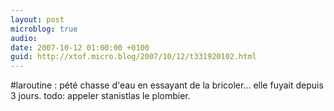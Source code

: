 ```yaml
---
layout: post
microblog: true
audio: 
date: 2007-10-12 01:00:00 +0100
guid: http://xtof.micro.blog/2007/10/12/t331920102.html
---
```

#laroutine : pété chasse d'eau en essayant de la bricoler... elle fuyait depuis 3 jours.  todo: appeler stanistlas le plombier.
